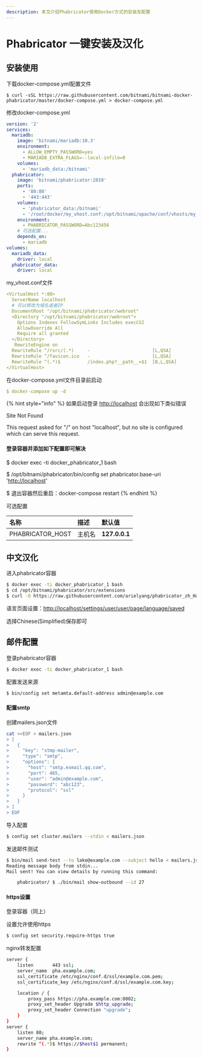 ```yaml
---
description: 本文介绍Phabricator使用Docker方式的安装及配置
---
```


# Phabricator 一键安装及汉化

## 安装使用

下载docker-compose.yml配置文件

```text
$ curl -sSL https://raw.githubusercontent.com/bitnami/bitnami-docker-phabricator/master/docker-compose.yml > docker-compose.yml
```

修改docker-compose.yml

```yaml
version: '2'
services:
  mariadb:
    image: 'bitnami/mariadb:10.3'
    environment:
      - ALLOW_EMPTY_PASSWORD=yes
      - MARIADB_EXTRA_FLAGS=--local-infile=0
    volumes:
      - 'mariadb_data:/bitnami'
  phabricator:
    image: 'bitnami/phabricator:2019'
    ports:
      - '80:80'
      - '443:443'
    volumes:
      - 'phabricator_data:/bitnami'
      - '/root/docker/my_vhost.conf:/opt/bitnami/apache/conf/vhosts/my_vhost.conf'
    environment:
      - PHABRICATOR_PASSWORD=Abc123456
    # 可选配置...
    depends_on:
      - mariadb
volumes:
  mariadb_data:
    driver: local
  phabricator_data:
    driver: local
```

my\_vhost.conf文件

```yaml
<VirtualHost *:80>
  ServerName localhost
  # 可以修改为域名或者IP
  DocumentRoot "/opt/bitnami/phabricator/webroot"
  <Directory "/opt/bitnami/phabricator/webroot">
    Options Indexes FollowSymLinks Includes execCGI
    AllowOverride All
    Require all granted
  </Directory>
   RewriteEngine on
  RewriteRule ^/rsrc/(.*)     -                       [L,QSA]
  RewriteRule ^/favicon.ico   -                       [L,QSA]
  RewriteRule ^(.*)$          /index.php?__path__=$1  [B,L,QSA]
</VirtualHost>
```

在docker-compose.yml文件目录前启动

```yaml
$ docker-compose up -d
```

{% hint style="info" %}
如果启动登录 [http://localhost](http://localhost) 会出现如下类似错误

Site Not Found

This request asked for "/" on host "localhost", but no site is configured which can serve this request.

#### 登录容器并添加如下配置即可解决

$ docker exec -ti docker\_phabricator\_1 bash 

$ /opt/bitnami/phabricator/bin/config set phabricator.base-uri '[http://localhost](http://localhost)'

$ 退出容器然后重启：docker-compose restart
{% endhint %}

可选配置

| 名称 | 描述 | 默认值 |
| :--- | :--- | :--- |
| PHABRICATOR\_HOST | 主机名 | **127.0.0.1** |

## 中文汉化

进入phabricator容器

```bash
$ docker exec -ti docker_phabricator_1 bash
$ cd /opt/bitnami/phabricator/src/extensions
$ curl -O https://raw.githubusercontent.com/arielyang/phabricator_zh_Hans/master/dist/PhabricatorSimplifiedChineseTranslation.php
```

语言页面设置：[http://localhost/settings/user/user/page/language/saved](http://localhost/settings/user/user/page/language/saved)

选择Chinese\(Simplified\)保存即可

## 邮件配置

登录phabricator容器

```bash
$ docker exec -ti docker_phabricator_1 bash
```

配置发送来源

```bash
$ bin/config set metamta.default-address admin@example.com
```

#### 配置smtp

创建mailers.json文件

```bash
cat <<EOF > mailers.json
> [
>   {
>     "key": "stmp-mailer",
>     "type": "smtp",
>     "options": {
>       "host": "smtp.exmail.qq.com",
>       "port": 465,
>       "user": "admin@example.com",
>       "password": "abc123",
>       "protocol": "ssl"
>     }
>   }
> ]
> EOF
```

导入配置

```bash
$ config set cluster.mailers --stdin < mailers.json
```

发送邮件测试

```bash
$ bin/mail send-test --to lake@example.com --subject hello < mailers.json
Reading message body from stdin...
Mail sent! You can view details by running this command:

    phabricator/ $ ./bin/mail show-outbound --id 27
```

#### https设置

登录容器（同上）

设置允许使用https

```bash
$ config set security.require-https true
```

nginx转发配置

```bash
server {
    listen       443 ssl;
    server_name  pha.example.com;
    ssl_certificate /etc/nginx/conf.d/ssl/example.com.pem;
    ssl_certificate_key /etc/nginx/conf.d/ssl/example.com.key;

    location / {
        proxy_pass https://pha.example.com:8002;
        proxy_set_header Upgrade $http_upgrade;
        proxy_set_header Connection "upgrade";
    }
}
server {
    listen 80;
    server_name pha.example.com;
    rewrite ^(.*)$ https://$host$1 permanent;
}
```

